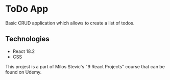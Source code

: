# ToDo App

Basic CRUD application which allows to create a list of todos.

## Technologies

- React 18.2
- CSS

This projest is a part of Milos Stevic's "9 React Projects" course that can be found on Udemy.
